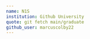 ```yaml
---
name: N1S
institution: Github University
quote: git fetch main/graduate
github_user: marcuscolby22
---
```

